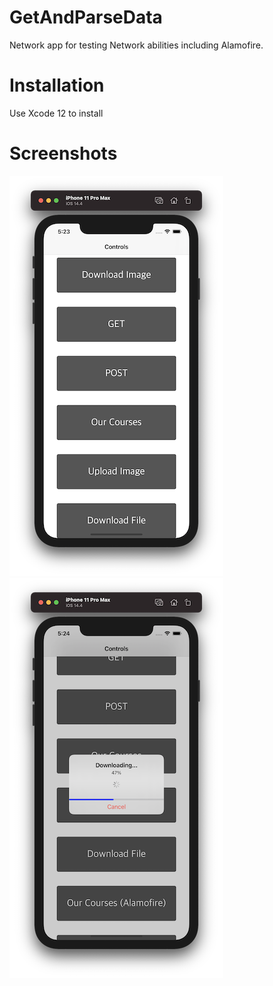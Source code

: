 # GetAndParseData

Network app for testing Network abilities including Alamofire.

# Installation

Use Xcode 12 to install

# Screenshots

![Screenshot 1](https://github.com/nukutkas/GetAndParseData/blob/main/Networking/Screenshots/Screenshot01.png)
![Screenshot 2](https://github.com/nukutkas/GetAndParseData/blob/main/Networking/Screenshots/Screenshot02.png)
